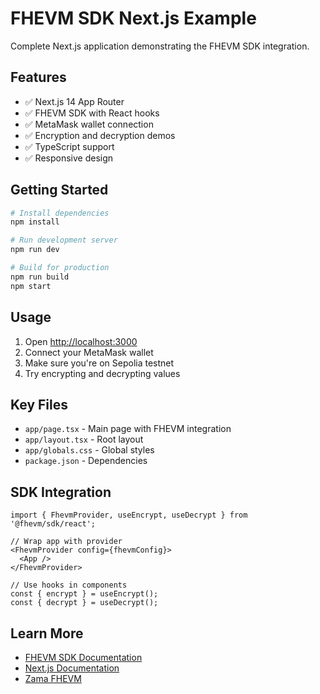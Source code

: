 # FHEVM SDK Next.js Example

Complete Next.js application demonstrating the FHEVM SDK integration.

## Features

- ✅ Next.js 14 App Router
- ✅ FHEVM SDK with React hooks
- ✅ MetaMask wallet connection
- ✅ Encryption and decryption demos
- ✅ TypeScript support
- ✅ Responsive design

## Getting Started

```bash
# Install dependencies
npm install

# Run development server
npm run dev

# Build for production
npm run build
npm start
```

## Usage

1. Open [http://localhost:3000](http://localhost:3000)
2. Connect your MetaMask wallet
3. Make sure you're on Sepolia testnet
4. Try encrypting and decrypting values

## Key Files

- `app/page.tsx` - Main page with FHEVM integration
- `app/layout.tsx` - Root layout
- `app/globals.css` - Global styles
- `package.json` - Dependencies

## SDK Integration

```tsx
import { FhevmProvider, useEncrypt, useDecrypt } from '@fhevm/sdk/react';

// Wrap app with provider
<FhevmProvider config={fhevmConfig}>
  <App />
</FhevmProvider>

// Use hooks in components
const { encrypt } = useEncrypt();
const { decrypt } = useDecrypt();
```

## Learn More

- [FHEVM SDK Documentation](../../packages/fhevm-sdk/README.md)
- [Next.js Documentation](https://nextjs.org/docs)
- [Zama FHEVM](https://docs.zama.ai/fhevm)
